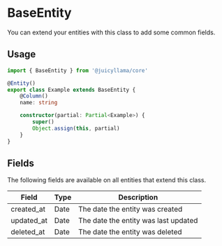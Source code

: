 # BaseEntity

You can extend your entities with this class to add some common fields.

## Usage

```typescript
import { BaseEntity } from '@juicyllama/core'

@Entity()
export class Example extends BaseEntity {
	@Column()
	name: string

	constructor(partial: Partial<Example>) {
		super()
		Object.assign(this, partial)
	}
}
```

## Fields

The following fields are available on all entities that extend this class.

| Field      | Type | Description                          |
| ---------- | ---- | ------------------------------------ |
| created_at | Date | The date the entity was created      |
| updated_at | Date | The date the entity was last updated |
| deleted_at | Date | The date the entity was deleted      |
